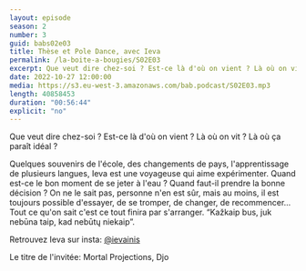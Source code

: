 ```yaml
---
layout: episode
season: 2
number: 3
guid: babs02e03
title: Thèse et Pole Dance, avec Ieva
permalink: /la-boite-a-bougies/S02E03
excerpt: Que veut dire chez-soi ? Est-ce là d'où on vient ? Là où on vit ? Là où ça paraît idéal ?
date: 2022-10-27 12:00:00
media: https://s3.eu-west-3.amazonaws.com/bab.podcast/S02E03.mp3
length: 40858453
duration: "00:56:44"
explicit: "no"
---
```


Que veut dire chez-soi ? Est-ce là d'où on vient ? Là où on vit ? Là où ça paraît idéal ?

Quelques souvenirs de l'école, des changements de pays, l'apprentissage de plusieurs langues, Ieva est une voyageuse qui aime expérimenter. Quand est-ce le bon moment de se jeter à l'eau ? Quand faut-il prendre la bonne décision ? On ne le sait pas, personne n'en est sûr, mais au moins, il est toujours possible d'essayer, de se tromper, de changer, de recommencer...
Tout ce qu'on sait c'est ce tout finira par s'arranger. “Kažkaip bus, juk nebūna taip, kad nebūtų niekaip”.

Retrouvez Ieva sur insta: [@ievainis](https://instagram.com/ievainis)

Le titre de l'invitée: Mortal Projections, Djo